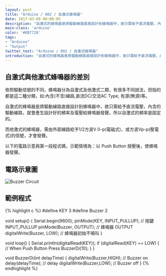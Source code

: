 ```yaml
---
layout: post
title: "Arduino / O02 / 自激式蜂鳴器"
date: 2017-03-09 00:00:05
description: "自激式的蜂鳴器是將驅動線路直接設計到蜂鳴器中，故只需給予直流電壓，內含的驅動線路，就會產生設計好的頻率及電壓給蜂鳴器發聲，所以自激式的頻率是固定的。"
main-class: 'arduino'
color: '#EB7728'
tags:
- "Arduino"
- "Output"
twitter_text: "Arduino / O02 / 自激式蜂鳴器"
introduction: "自激式的蜂鳴器是將驅動線路直接設計到蜂鳴器中，故只需給予直流電壓，內含的驅動線路，就會產生設計好的頻率及電壓給蜂鳴器發聲，所以自激式的頻率是固定的。"
---
```


## 自激式與他激式蜂鳴器的差別

依照驅動信號的不同，蜂鳴器分為自激式及他激式二類，有很多不同說法，但指的都是這二種分類，如:內含(不含)線路,直流DC/交流AC Type, 有源(無源)等。

自激式的蜂鳴器是將驅動線路直接設計到蜂鳴器中，故只需給予直流電壓，內含的驅動線路，就會產生設計好的頻率及電壓給蜂鳴器發聲，所以自激式的頻率是固定的。

而他激式的蜂鳴器，需由外部線路給予1/2方波V 0-p(電磁式)，或方波Vp-p(壓電式)的信號，才會發聲。

以下的電路示意與第一段程式碼，示範情境為：以 Push Button 按壓後，使蜂鳴器發聲。

## 電路示意圖

![Buzzer Circuit](/freakhq/assets/img/posts/O02-1.png)

## 範例程式

{% highlight c %}
#define KEY 3
#define Buzzer 2

void setup()
{
  Serial.begin(9600);
  pinMode(KEY, INPUT_PULLUP);  // 按鍵 INPUT_PULLUP
  pinMode(Buzzer, OUTPUT);     // 蜂鳴器 OUTPUT
  digitalWrite(Buzzer, LOW);   // 蜂鳴器初始不鳴叫
}


void loop()
{
  Serial.println(digitalRead(KEY));
  if (digitalRead(KEY) == LOW) { // When Push Button Press
     BuzzerDi(10); 
  }
}

void BuzzerDi(int delayTime)
{
  digitalWrite(Buzzer,HIGH);      // Buzzer on
  delay(delayTime);               // delay
  digitalWrite(Buzzer,LOW);       // Buzzer off
}
{% endhighlight %}


